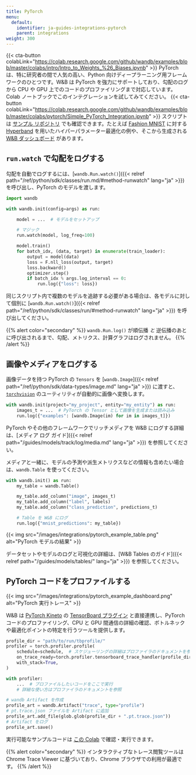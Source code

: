 ```yaml
---
title: PyTorch
menu:
  default:
    identifier: ja-guides-integrations-pytorch
    parent: integrations
weight: 300
---
```


{{< cta-button colabLink="https://colab.research.google.com/github/wandb/examples/blob/master/colabs/intro/Intro_to_Weights_%26_Biases.ipynb" >}}
PyTorch は、特に研究者の間で人気の高い、Python 向けディープラーニング用フレームワークのひとつです。W&B は PyTorch を強力にサポートしており、勾配のログから CPU や GPU 上でのコードのプロファイリングまで対応しています。
Colab ノートブックでこのインテグレーションを試してみてください。
{{< cta-button colabLink="https://colab.research.google.com/github/wandb/examples/blob/master/colabs/pytorch/Simple_PyTorch_Integration.ipynb" >}}
スクリプトは [サンプル リポジトリ](https://github.com/wandb/examples) でも確認できます。たとえば [Fashion MNIST](https://github.com/wandb/examples/tree/master/examples/pytorch/pytorch-cnn-fashion) に対する [Hyperband](https://arxiv.org/abs/1603.06560) を用いたハイパーパラメーター最適化の例や、そこから生成される [W&B ダッシュボード](https://wandb.ai/wandb/keras-fashion-mnist/runs/5z1d85qs) があります。

## `run.watch` で勾配をログする

勾配を自動でログするには、[`wandb.Run.watch()`]({{< relref path="/ref/python/sdk/classes/run.md/#method-runwatch" lang="ja" >}}) を呼び出し、PyTorch のモデルを渡します。

```python
import wandb

with wandb.init(config=args) as run:

    model = ...  # モデルをセットアップ

    # マジック
    run.watch(model, log_freq=100)

    model.train()
    for batch_idx, (data, target) in enumerate(train_loader):
        output = model(data)
        loss = F.nll_loss(output, target)
        loss.backward()
        optimizer.step()
        if batch_idx % args.log_interval == 0:
            run.log({"loss": loss})
```

同じスクリプト内で複数のモデルを追跡する必要がある場合は、各モデルに対して個別に [`wandb.Run.watch()`]({{< relref path="/ref/python/sdk/classes/run/#method-runwatch" lang="ja" >}}) を呼び出してください。

{{% alert color="secondary" %}}
`wandb.Run.log()` が順伝播 _と_ 逆伝播のあとに呼び出されるまで、勾配、メトリクス、計算グラフはログされません。
{{% /alert %}}

## 画像やメディアをログする

画像データを持つ PyTorch の `Tensors` を [`wandb.Image`]({{< relref path="/ref/python/sdk/data-types/image.md" lang="ja" >}}) に渡すと、[`torchvision`](https://pytorch.org/vision/stable/index.html) のユーティリティが自動的に画像へ変換します。

```python
with wandb.init(project="my_project", entity="my_entity") as run:
    images_t = ...  # PyTorch の Tensor として画像を生成または読み込み
    run.log({"examples": [wandb.Image(im) for im in images_t]})
```

PyTorch やその他のフレームワークでリッチメディアを W&B にログする詳細は、[メディア ログ ガイド]({{< relref path="/guides/models/track/log/media.md" lang="ja" >}}) を参照してください。

メディアと一緒に、モデルの予測や派生メトリクスなどの情報も含めたい場合は、`wandb.Table` を使ってください。

```python
with wandb.init() as run:
    my_table = wandb.Table()

    my_table.add_column("image", images_t)
    my_table.add_column("label", labels)
    my_table.add_column("class_prediction", predictions_t)

    # Table を W&B にログ
    run.log({"mnist_predictions": my_table})
```

{{< img src="/images/integrations/pytorch_example_table.png" alt="PyTorch モデルの結果" >}}

データセットやモデルのログと可視化の詳細は、[W&B Tables のガイド]({{< relref path="/guides/models/tables/" lang="ja" >}}) を参照してください。

## PyTorch コードをプロファイルする

{{< img src="/images/integrations/pytorch_example_dashboard.png" alt="PyTorch 実行トレース" >}}

W&B は [PyTorch Kineto](https://github.com/pytorch/kineto) の [TensorBoard プラグイン](https://github.com/pytorch/kineto/blob/master/tb_plugin/README.md) と直接連携し、PyTorch コードのプロファイリング、CPU と GPU 間通信の詳細の確認、ボトルネックや最適化ポイントの特定を行うツールを提供します。

```python
profile_dir = "path/to/run/tbprofile/"
profiler = torch.profiler.profile(
    schedule=schedule,  # スケジューリングの詳細はプロファイラのドキュメントを参照
    on_trace_ready=torch.profiler.tensorboard_trace_handler(profile_dir),
    with_stack=True,
)

with profiler:
    ...  # プロファイルしたいコードをここで実行
    # 詳細な使い方はプロファイラのドキュメントを参照

# wandb Artifact を作成
profile_art = wandb.Artifact("trace", type="profile")
# pt.trace.json ファイルを Artifact に追加
profile_art.add_file(glob.glob(profile_dir + ".pt.trace.json"))
# Artifact をログ
profile_art.save()
```

実行可能なサンプルコードは [この Colab](https://wandb.me/trace-colab) で確認・実行できます。

{{% alert color="secondary" %}}
インタラクティブなトレース閲覧ツールは Chrome Trace Viewer に基づいており、Chrome ブラウザでの利用が最適です。
{{% /alert %}}